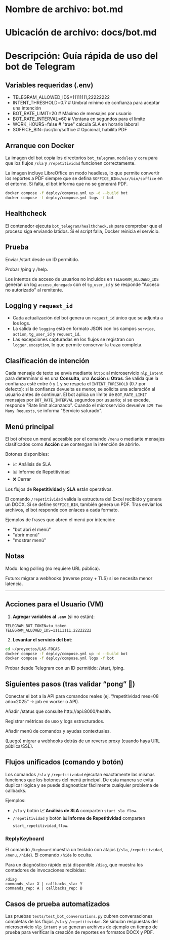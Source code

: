 # Nombre de archivo: bot.md
# Ubicación de archivo: docs/bot.md
# Descripción: Guía rápida de uso del bot de Telegram

## Variables requeridas (.env)
- TELEGRAM_ALLOWED_IDS=11111111,22222222
- INTENT_THRESHOLD=0.7  # Umbral mínimo de confianza para aceptar una intención
- BOT_RATE_LIMIT=20       # Máximo de mensajes por usuario
- BOT_RATE_INTERVAL=60    # Ventana en segundos para el límite
- WORK_HOURS=false        # "true" calcula SLA en horario laboral
- SOFFICE_BIN=/usr/bin/soffice  # Opcional, habilita PDF

## Arranque con Docker

La imagen del bot copia los directorios `bot_telegram`, `modules` y `core` para
que los flujos `/sla` y `/repetitividad` funcionen correctamente.

La imagen incluye LibreOffice en modo headless, lo que permite convertir los
reportes a PDF siempre que se defina `SOFFICE_BIN=/usr/bin/soffice` en el
entorno. Si falta, el bot informa que no se generará PDF.

```bash
docker compose -f deploy/compose.yml up -d --build bot
docker compose -f deploy/compose.yml logs -f bot
```

## Healthcheck

El contenedor ejecuta `bot_telegram/healthcheck.sh` para comprobar que el proceso siga enviando latidos. Si el script falla, Docker reinicia el servicio.

## Prueba

Enviar /start desde un ID permitido.

Probar /ping y /help.

Los intentos de acceso de usuarios no incluidos en `TELEGRAM_ALLOWED_IDS` generan un log `acceso_denegado` con el `tg_user_id` y se responde "Acceso no autorizado" al remitente.

## Logging y `request_id`

- Cada actualización del bot genera un `request_id` único que se adjunta a los logs.
- La salida de `logging` está en formato JSON con los campos `service`, `action`, `tg_user_id` y `request_id`.
- Las excepciones capturadas en los flujos se registran con `logger.exception`, lo que permite conservar la traza completa.

## Clasificación de intención

Cada mensaje de texto se envía mediante `httpx` al microservicio `nlp_intent` para determinar si es una **Consulta**, una **Acción** u **Otros**.
Se valida que la confianza esté entre `0` y `1` y se respeta el `INTENT_THRESHOLD` (0.7 por defecto): si la confianza devuelta es menor, se solicita una aclaración al usuario antes de continuar.
El bot aplica un límite de `BOT_RATE_LIMIT` mensajes por `BOT_RATE_INTERVAL` segundos por usuario; si se excede, responde "Rate limit alcanzado".
Cuando el microservicio devuelve `429 Too Many Requests`, se informa "Servicio saturado".

## Menú principal

El bot ofrece un menú accesible por el comando `/menu` o mediante mensajes clasificados como **Acción** que contengan la intención de abrirlo.

Botones disponibles:

- 📈 Análisis de SLA
- 📊 Informe de Repetitividad
- ❌ Cerrar

Los flujos de **Repetitividad** y **SLA** están operativos.

El comando `/repetitividad` valida la estructura del Excel recibido y genera un
DOCX. Si se define `SOFFICE_BIN`, también genera un PDF. Tras enviar los
archivos, el bot responde con enlaces a cada formato.

Ejemplos de frases que abren el menú por intención:

- "bot abrí el menú"
- "abrir menú"
- "mostrar menú"

## Notas

Modo: long polling (no requiere URL pública).

Futuro: migrar a webhooks (reverse proxy + TLS) si se necesita menor latencia.

______________________________________________________________________

## Acciones para el Usuario (VM)

1. **Agregar variables al `.env`** (si no están):

```
TELEGRAM_BOT_TOKEN=tu_token
TELEGRAM_ALLOWED_IDS=11111111,22222222
```

2. **Levantar el servicio del bot**:

```bash
cd ~/proyectos/LAS-FOCAS
docker compose -f deploy/compose.yml up -d --build bot
docker compose -f deploy/compose.yml logs -f bot
```

Probar desde Telegram con un ID permitido: /start, /ping.

## Siguientes pasos (tras validar “pong” 🏓)

Conectar el bot a la API para comandos reales (ej. “/repetitividad mes=08 año=2025” → job en worker o API).

Añadir /status que consulte http://api:8000/health.

Registrar métricas de uso y logs estructurados.

Añadir menú de comandos y ayudas contextuales.

(Luego) migrar a webhooks detrás de un reverse proxy (cuando haya URL pública/SSL).

## Flujos unificados (comando y botón)

Los comandos `/sla` y `/repetitividad` ejecutan exactamente las mismas funciones que los botones del menú principal. De esta manera se evita duplicar lógica y se puede diagnosticar fácilmente cualquier problema de callbacks.

Ejemplos:

- `/sla` y botón **📈 Análisis de SLA** comparten `start_sla_flow`.
- `/repetitividad` y botón **📊 Informe de Repetitividad** comparten `start_repetitividad_flow`.

### ReplyKeyboard

El comando `/keyboard` muestra un teclado con atajos (`/sla`, `/repetitividad`, `/menu`, `/hide`).
El comando `/hide` lo oculta.

Para un diagnóstico rápido está disponible `/diag`, que muestra los contadores de invocaciones recibidas:

```
/diag
commands_sla: X | callbacks_sla: Y
commands_rep: A | callbacks_rep: B
```

## Casos de prueba automatizados

Las pruebas `tests/test_bot_conversations.py` cubren conversaciones completas de los flujos `/sla` y `/repetitividad`.
Se simulan respuestas del microservicio `nlp_intent` y se generan archivos de ejemplo en tiempo de prueba para verificar la creación de reportes en formatos DOCX y PDF.
